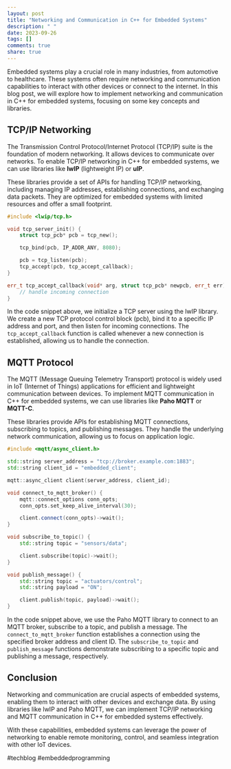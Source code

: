 ```yaml
---
layout: post
title: "Networking and Communication in C++ for Embedded Systems"
description: " "
date: 2023-09-26
tags: []
comments: true
share: true
---
```


Embedded systems play a crucial role in many industries, from automotive to healthcare. These systems often require networking and communication capabilities to interact with other devices or connect to the internet. In this blog post, we will explore how to implement networking and communication in C++ for embedded systems, focusing on some key concepts and libraries.

## TCP/IP Networking

The Transmission Control Protocol/Internet Protocol (TCP/IP) suite is the foundation of modern networking. It allows devices to communicate over networks. To enable TCP/IP networking in C++ for embedded systems, we can use libraries like **lwIP** (lightweight IP) or **uIP**.

These libraries provide a set of APIs for handling TCP/IP networking, including managing IP addresses, establishing connections, and exchanging data packets. They are optimized for embedded systems with limited resources and offer a small footprint.

```cpp
#include <lwip/tcp.h>

void tcp_server_init() {
    struct tcp_pcb* pcb = tcp_new();

    tcp_bind(pcb, IP_ADDR_ANY, 8080);

    pcb = tcp_listen(pcb);
    tcp_accept(pcb, tcp_accept_callback);
}

err_t tcp_accept_callback(void* arg, struct tcp_pcb* newpcb, err_t err) {
    // handle incoming connection
}
```

In the code snippet above, we initialize a TCP server using the lwIP library. We create a new TCP protocol control block (pcb), bind it to a specific IP address and port, and then listen for incoming connections. The `tcp_accept_callback` function is called whenever a new connection is established, allowing us to handle the connection.

## MQTT Protocol

The MQTT (Message Queuing Telemetry Transport) protocol is widely used in IoT (Internet of Things) applications for efficient and lightweight communication between devices. To implement MQTT communication in C++ for embedded systems, we can use libraries like **Paho MQTT** or **MQTT-C**.

These libraries provide APIs for establishing MQTT connections, subscribing to topics, and publishing messages. They handle the underlying network communication, allowing us to focus on application logic.

```cpp
#include <mqtt/async_client.h>

std::string server_address = "tcp://broker.example.com:1883";
std::string client_id = "embedded_client";

mqtt::async_client client(server_address, client_id);

void connect_to_mqtt_broker() {
    mqtt::connect_options conn_opts;
    conn_opts.set_keep_alive_interval(30);

    client.connect(conn_opts)->wait();
}

void subscribe_to_topic() {
    std::string topic = "sensors/data";

    client.subscribe(topic)->wait();
}

void publish_message() {
    std::string topic = "actuators/control";
    std::string payload = "ON";

    client.publish(topic, payload)->wait();
}
```

In the code snippet above, we use the Paho MQTT library to connect to an MQTT broker, subscribe to a topic, and publish a message. The `connect_to_mqtt_broker` function establishes a connection using the specified broker address and client ID. The `subscribe_to_topic` and `publish_message` functions demonstrate subscribing to a specific topic and publishing a message, respectively.

## Conclusion

Networking and communication are crucial aspects of embedded systems, enabling them to interact with other devices and exchange data. By using libraries like lwIP and Paho MQTT, we can implement TCP/IP networking and MQTT communication in C++ for embedded systems effectively.

With these capabilities, embedded systems can leverage the power of networking to enable remote monitoring, control, and seamless integration with other IoT devices.

#techblog #embeddedprogramming